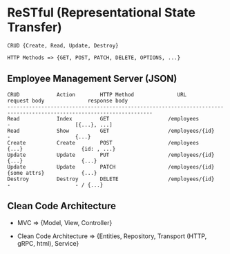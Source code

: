 # ReSTful (Representational State Transfer)

```
CRUD {Create, Read, Update, Destroy}

HTTP Methods => {GET, POST, PATCH, DELETE, OPTIONS, ...}
```

## Employee Management Server (JSON)

```
CRUD            Action        HTTP Method              URL                   request body              response body
---------------------------------------------------------------------------------------------------------------------
Read            Index         GET                   /employees                    -                     [{...}, ...]
Read            Show          GET                   /employees/{id}               -                     {...}
Create          Create        POST                  /employees                  {...}                   {id: , ...}
Update          Update        PUT                   /employees/{id}             {...}                   {...}
Update          Update        PATCH                 /employees/{id}             {some attrs}            {...}
Destroy         Destroy       DELETE                /employees/{id}               -                     - / {...}
```

## Clean Code Architecture

- MVC => {Model, View, Controller}

- Clean Code Architecture => {Entities, Repository, Transport (HTTP, gRPC, html), Service}
